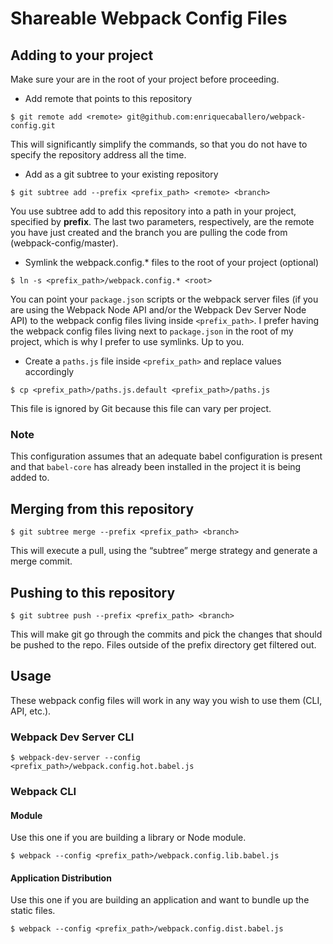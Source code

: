 # Shareable Webpack Config Files

## Adding to your project
Make sure your are in the root of your project before proceeding.

  * Add remote that points to this repository
  ```
  $ git remote add <remote> git@github.com:enriquecaballero/webpack-config.git
  ```
  This will significantly simplify the commands, so that you do not have to specify the repository address all the time.

  * Add as a git subtree to your existing repository
  ```
  $ git subtree add --prefix <prefix_path> <remote> <branch>
  ```
  You use subtree add to add this repository into a path in your project, specified by **prefix**. The last two parameters, respectively, are the remote you have just created and the branch you are pulling the code from (webpack-config/master).

  * Symlink the webpack.config.* files to the root of your project (optional)
  ```
  $ ln -s <prefix_path>/webpack.config.* <root>
  ```
  You can point your `package.json` scripts or the webpack server files (if you are using the Webpack Node API and/or the Webpack Dev Server Node API) to the webpack config files living inside `<prefix_path>`. I prefer having the webpack config files living next to `package.json` in the root of my project, which is why I prefer to use symlinks. Up to you.

  * Create a `paths.js` file inside `<prefix_path>` and replace values accordingly
  ```
  $ cp <prefix_path>/paths.js.default <prefix_path>/paths.js
  ```
  This file is ignored by Git because this file can vary per project.

### Note

This configuration assumes that an adequate babel configuration is present and that `babel-core` has already been installed in the project it is being added to.

## Merging from this repository
```
$ git subtree merge --prefix <prefix_path> <branch>
```

This will execute a pull, using the “subtree” merge strategy and generate a merge commit.


## Pushing to this repository
```
$ git subtree push --prefix <prefix_path> <branch>
```
This will make git go through the commits and pick the changes that should be pushed to the repo. Files outside of the prefix directory get filtered out.

## Usage
These webpack config files will work in any way you wish to use them (CLI, API, etc.).

### Webpack Dev Server CLI
```
$ webpack-dev-server --config <prefix_path>/webpack.config.hot.babel.js
```

### Webpack CLI

#### Module
Use this one if you are building a library or Node module.
```
$ webpack --config <prefix_path>/webpack.config.lib.babel.js
```

#### Application Distribution
Use this one if you are building an application and want to bundle up the static files.
```
$ webpack --config <prefix_path>/webpack.config.dist.babel.js
```
